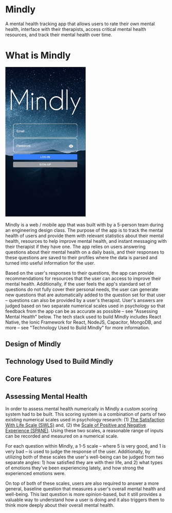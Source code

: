 # Mindly
A mental health tracking app that allows users to rate their own mental health, interface with their therapists, access critical mental health resources, and track their mental health over time.

# What is Mindly
<img src="/mindly-images/mindly-signin.png" alt="Mindly" width="250"/>

Mindly is a web / mobile app that was built with by a 5-person team during an engineering design class. The purpose of the app is to track the mental health of users and provide them with relevant statistics about their mental health, resources to help improve mental health, and instant messaging with their therapist if they have one. The app relies on users answering questions about their mental health on a daily basis, and their responses to these questions are saved to their profiles where the data is parsed and turned into useful information for the user. 

Based on the user's responses to their questions, the app can provide recommendations for resources that the user can access to improve their mental health. Additionally, if the user feels the app's standard set of questions do not fully cover their personal needs, the user can generate new questions that are automatically added to the question set for that user – questions can also be provided by a user's therapist. User's answers are judged based on two separate numerical scales used in psychology so that feedback from the app can be as accurate as possible – see "Assessing Mental Health" below. The tech stack used to build Mindly includes React Native, the Ionic Framework for React, NodeJS, Capacitor, MongoDB, and more – see "Technology Used to Build Mindly" for more information.

## Design of Mindly

## Technology Used to Build Mindly

## Core Features

## Assessing Mental Health

In order to assess mental health numerically in Mindly a custom scoring system had to be built. This scoring system is a combination of parts of two existing numerical scales used in psychology research: (1) [The Satisfaction With Life Scale (SWLS)](http://labs.psychology.illinois.edu/~ediener/SWLS.html) and, (2) the [Scale of Positive and Negative Experience (SPANE)](http://labs.psychology.illinois.edu/~ediener/SPANE.html). Using these two scales, a reasonable range of inputs can be recorded and measured on a numerical scale. 

For each question within Mindly, a 1-5 scale – where 5 is very good, and 1 is very bad – is used to judge the response of the user. Additionally, by utilizing both of these scales the user's well-being can be judged from two separate angles: 1) how satisfied they are with their life, and 2) what types of emotions they've been experiencing lately, and how strong the experienced emotions were. 

On top of both of these scales, users are also required to answer a more general, baseline question that measures a user's overall mental health and well-being. This last question is more opinion-based, but it still provides a valuable way to understand how a user is doing and it also triggers them to think more deeply about their overall mental health.


